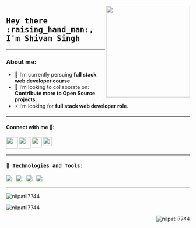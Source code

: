 <img src ="https://media.giphy.com/media/M9gbBd9nbDrOTu1Mqx/giphy.gif" align="right" width="230" height="250" />
<h2><samp><strong>Hey there :raising_hand_man:,	I'm Shivam Singh </strong></samp></h2> 
<hr>
<h3> About me: </h3>

- 🧠 I’m currently persuing **full stack web developer course**.
- 👯 I’m looking to collaborate on: **Contribute more to Open Source projects.**
- ⚡ I’m looking for **full stack web developer role**.

 <hr>

<h4>Connect with me 🏡:<h4>
<p>
   <a href="https://twitter.com/SHIVAMSINGH4458">
    <img align="left" src="https://image.flaticon.com/icons/svg/733/733579.svg" width="32px"  />
  </a>
  <a href="mailto:shivamsingh4458@gmail.com">
    <img align="left" src="https://image.flaticon.com/icons/svg/732/732200.svg" width="32px"  />
  </a>
  <a href="https://https://www.linkedin.com/in/shivamsingh4458/">
    <img align="left" src="https://image.flaticon.com/icons/svg/174/174857.svg" width="28px" />
  </a>
  <a href="https://leetcode.com/shivam-singh-au17/">
    <img align="left" src="https://upload.wikimedia.org/wikipedia/commons/thumb/a/ab/LeetCode_logo_white_no_text.svg/102px-LeetCode_logo_white_no_text.svg.png" width="24px"  />
  </a>
</p>

<br>
<br>


 <hr>
<h4> 🔭<samp> Technologies and Tools:</samp></h4>
<p >
 <img src="https://img.shields.io/badge/html5%20-%23e34f26.svg?&style=for-the-badge&logo=html5&logoColor=white" />&nbsp;&nbsp;
 <img src="https://img.shields.io/badge/css3%20-%231572B6.svg?&style=for-the-badge&logo=css3&logoColor=white" />&nbsp;&nbsp;
 <img src="https://img.shields.io/badge/javascript%20-%23F7DF1.svg?&style=for-the-badge&logo=javascript&logoColor=white" />&nbsp;&nbsp;
 <img src="https://img.shields.io/badge/python%20-%23329993.svg?&style=for-the-badge&logo=python&logoColor=white" />&nbsp;&nbsp;&nbsp;
</p>
<hr>


<p><img align="center" src="https://github-readme-stats.vercel.app/api/top-langs?username=shivam-singh-au17&show_icons=true&locale=en&layout=compact" alt="nilpatil7744" /></p>

<p>&nbsp;<img align="left" src="https://github-readme-stats.vercel.app/api?username=shivam-singh-au17&show_icons=true&locale=en" alt="nilpatil7744"  /></p>

<p><img align="right" src="https://github-readme-streak-stats.herokuapp.com/?user=shivam-singh-au17&" alt="nilpatil7744" /></p>
